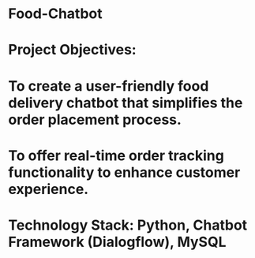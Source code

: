 # Food-Chatbot
# Project Objectives: 
# To create a user-friendly food delivery chatbot that simplifies the order placement process.
# To offer real-time order tracking functionality to enhance customer experience.
# Technology Stack: Python, Chatbot Framework (Dialogflow), MySQL

